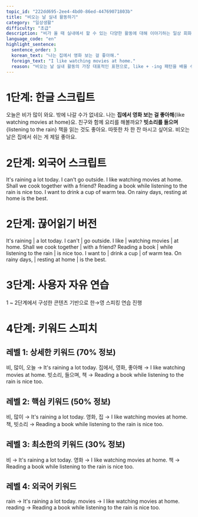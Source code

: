 ```yaml
---
topic_id: "222dd695-2ee4-4bd0-86ed-44769071803b"
title: "비오는 날 실내 활동하기"
category: "일상생활"
difficulty: "초급"
description: "비가 올 때 실내에서 할 수 있는 다양한 활동에 대해 이야기하는 일상 회화"
language_code: "en"
highlight_sentence:
  sentence_order: 3
  korean_text: "나는 집에서 영화 보는 걸 좋아해."
  foreign_text: "I like watching movies at home."
  reason: "비오는 날 실내 활동의 가장 대표적인 표현으로, like + -ing 패턴을 배울 수 있는 핵심 문장"
---
```


# 1단계: 한글 스크립트

오늘은 비가 많이 와요.
밖에 나갈 수가 없네요.
나는 **집에서 영화 보는 걸 좋아해**{like watching movies at home}요.
친구와 함께 요리를 해볼까요?
**빗소리를 들으며**{listening to the rain} 책을 읽는 것도 좋아요.
따뜻한 차 한 잔 마시고 싶어요.
비오는 날은 집에서 쉬는 게 제일 좋아요.

# 2단계: 외국어 스크립트

It's raining a lot today.
I can't go outside.
I like watching movies at home.
Shall we cook together with a friend?
Reading a book while listening to the rain is nice too.
I want to drink a cup of warm tea.
On rainy days, resting at home is the best.

# 2단계: 끊어읽기 버전

It's raining | a lot today.
I can't | go outside.
I like | watching movies | at home.
Shall we cook together | with a friend?
Reading a book | while listening to the rain | is nice too.
I want to | drink a cup | of warm tea.
On rainy days, | resting at home | is the best.

# 3단계: 사용자 자유 연습

1 ~ 2단계에서 구성한 콘텐츠 기반으로 한→영 스피킹 연습 진행

# 4단계: 키워드 스피치

## 레벨 1: 상세한 키워드 (70% 정보)

비, 많이, 오늘 → It's raining a lot today.
집에서, 영화, 좋아해 → I like watching movies at home.
빗소리, 들으며, 책 → Reading a book while listening to the rain is nice too.

## 레벨 2: 핵심 키워드 (50% 정보)

비, 많이 → It's raining a lot today.
영화, 집 → I like watching movies at home.
책, 빗소리 → Reading a book while listening to the rain is nice too.

## 레벨 3: 최소한의 키워드 (30% 정보)

비 → It's raining a lot today.
영화 → I like watching movies at home.
책 → Reading a book while listening to the rain is nice too.

## 레벨 4: 외국어 키워드

rain → It's raining a lot today.
movies → I like watching movies at home.
reading → Reading a book while listening to the rain is nice too.
